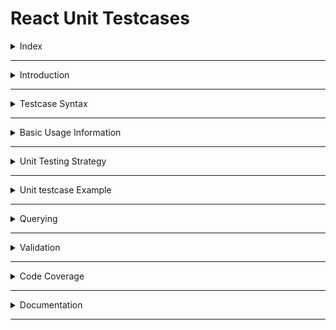 # React Unit Testcases

<details>
<summary>Index</summary>

## Index
- Introduction
- Testcase Syntax
- Basic Usage Information
- Unit Testing Strategy
- Unit Testcase Example
- Querying
- Validation
- Code Coverage
- Documentation
</details>

---

<details>
<summary>Introduction</summary>

## Introduction
- Vitest (pronounced as "veetest").
- Vitest is a **Testing Framework**.
- Unit testing helps catch bugs early and ensures that new changes don't break existing functionality.
</details>

---

<details>
<summary>Testcase Syntax</summary>

## Testcase Syntax

1. Single Testcase -> Testcase
2. Group of Testcases -> Test Suite

### 1. Single Testcase

```tsx
test("description", () => {
	// Render
	// Querying
	// Assertion
});
```

### 2. Group of Testcases

```tsx
describe("Group of Testcases", () => {
	test("test1", () => {
		// Render
		// Querying
		// Assertion
	});

	test("test2", () => {
		// Render
		// Querying
		// Assertion
	});

	test("test3", () => {
		// Render
		// Querying
		// Assertion
	});
});
```

### Writing Testcase Steps

1. Render : Render Component
2. Querying : Find Element
3. Assertion : Check validation

</details>

---

<details>
<summary>Basic Usage Information</summary>

## Basic Usage Information

### 01 vitest
Vitest is a test runner and provides test functions.
  1. describe
  2. it
  3. expect
  4. beforeEach
  5. afterEach

### 02 @react-testing-library/react
- Renders React components in tests
- Provides utilities to query and interact with components
  1. render() - Renders your component
  2. screen - Query the rendered output
  3. fireEvent / userEvent - Simulate user interactions


### 03 @testing-library/jest-dom
- Adds custom matchers for DOM elements
- Makes assertions more readable and expressive
```tsx
expect(element).toBeInTheDocument();
expect(element).toBeVisible();
expect(element).toHaveTextContent('Hello');
expect(input).toHaveValue('test');
expect(button).toBeDisabled();
expect(element).toHaveClass('active');
```

### 04 jsdom
- Browser Environment Simulator
- Simulates a browser environment in Node.js
- Provides DOM APIs (document, window, HTMLElement, etc.)
</details>

---

<details>
<summary>Unit Testing Strategy</summary>

## Unit Testing Strategy

# Unit Testing Strategy

1. Render the component.
2. Check that all elements are present on the screen using debug.
3. Simulate user interactions (e.g., clicks, typing).
4. Assert the expected outcomes (e.g., text changes).

## AAA Pattern

- Use the Arrange-Act-Assert (AAA) pattern
- This improves readability and consistency.

1. Structure tests to clearly set up conditions (Arrange)
2. perform actions (Act)
3. verify outcomes (Assert).

</details>

---

<details>
<summary>Unit testcase Example</summary>

## Unit testcase Example 
```ts 
// test(descriptioon, callback)
	it("should render correctly", () => {
		render(<Card />);
		const cardElement = screen.getByTestId("card");
		expect(cardElement).toBeInTheDocument();
	});
```

### Writing testcase steps
1. render
2. Querying
3. Assertion


#### Write Group testcase

```tsx 
describe("Card", () => {

	it("should render correctly", () => {
		render(<Card />);
		const cardElement = screen.getByTestId("card");
		expect(cardElement).toBeInTheDocument();
	});

	it("should render correctly", () => {
		const {container} = render(<Card />);
  const firstChild = container.firstChild as HTMLElement;
		expect(firstChild).toBeTruthy();
	});
});
```
</details>

---

<details>
<summary>Querying</summary>

## Querying

- Querying is the process of selecting elements on the screen.
- Querying is the process of finding an element on webpage.
- The query methods in React Testing Library are used to find elements in the DOM.

1. get
2. query
3. find

### get

- synchronous: it searches the DOM and returns the element (or throws an error) instantly.
- Throws an error if no element is found
- Throws an error if more than one element matches.

- Common Methods:

1. getByText
2. getByDisplayValue
3. getByRole
4. getByPlaceholderText
5. getByLabelText
6. getByAltText
7. getByTestId

### query

- Synchronous: it searches the DOM and returns the element if found, or `null` if not found.
- If the element is **not** found, it simply returns `null` instead of throwing an error.
- Throws an error if more than one element matches.

- Common Methods:

1. queryByText
2. queryByDisplayValue
3. queryByRole
4. queryByPlaceholderText
5. queryByLabelText
6. queryByAltText
7. queryByTestId

### find

- Asynchronous: It returns a Promise and waits (default up to 1000ms) for the element to appear in the DOM.
- Error on timeout: Throws an error if the element doesn’t appear within the timeout.
- Error on multiple matches: Throws an error if more than one matching element is found
- Use when you expect the element to appear asynchronously.

1. findByText
2. findByDisplayValue
3. findByRole
4. findByPlaceholderText
5. findByLabelText
6. findByAltText
7. findByTestId

</details>

---

<details>
<summary>Validation</summary>

## Validation

Validation checks if a component or element is in the expected state after rendering or actions.

### Common Validation Methods

- `toBeInTheDocument()` — element exists
- `toHaveValue("defaultValue")` — input value
- `toHaveAttribute("attributeName")` — has attribute
- `toHaveClass("className")` — has class
- `toBeEnabled()` — is enabled
- `toBeDisabled()` — is disabled

### Negative Validation Methods

- `not.toHaveValue("defaultValue")`
- `not.toHaveAttribute("class")`
- `not.toHaveClass("className")`
- `not.toBeEnabled()`
- `not.toBeDisabled()`

</details>

---

<details>
<summary>Code Coverage</summary>

## Code Coverage

1. Statements
2. Branches
3. Functions
4. Lines
5. Uncovered Lines

### 1. Statements

- Counts each executable statement in your code, even if multiple statements are on the same line. For example, let a = 1; let b = 2; on one line counts as two statements.
- Example: Out of 10 statements, 8 are executed. Coverage: 80%.
- Statements = every individual instruction.

### 2. Branches

- Either `if` or `else` branches.
  Example: If you have an `if/else` and only the `if` runs, branch coverage is 50%.

### 3. Functions

Example: If you have 4 functions and 3 are called in tests, coverage is 75%.

### 4. Lines

- Lines = every line of code (may contain multiple statements).
- Counts coverage per line, regardless of how many statements are on that line. If at least one statement on a line is executed, the line is considered covered.
- Example: Out of 20 lines, 18 are executed. Coverage: 90%.

### 5. Uncovered Lines

Example: Lines 12 and 15 are not executed by any test.

### Sample Jest Test and Coverage Output

```ts
// sum.ts
export function sum(a: number, b: number): number {
	if (a && b) {
		return a + b;
	} else {
		// This line is not covered by tests
		return 0;
	}
}
```

```ts
// sum.test.ts
import { sum } from "./sum";

test("adds numbers", () => {
	expect(sum(1, 2)).toBe(3);
});
```

- `% Stmts`: All statements except the `else` branch code were executed. -> 75%
- `% Branch`: Only one branch (`if`) tested, not the `else`. -> 50%
- `% Funcs`: The function `sum` was called. -> 100%
- `% Lines`: All lines except the `return 0;` line were executed. -> 83%
- `Uncovered Lines`: The line with `return 0;` was not covered.

</details>

---

<details>
<summary>Documentation</summary>

## Documentation
- Vitest Official Website: [https://vitest.dev/](https://vitest.dev/)
- Vitets Official Documentation: [https://vitest.dev/guide/](https://vitest.dev/guide/)
- React Testing Library: [https://testing-library.com/docs/react-testing-library/intro/](https://testing-library.com/docs/react-testing-library/intro/)
</details>

---